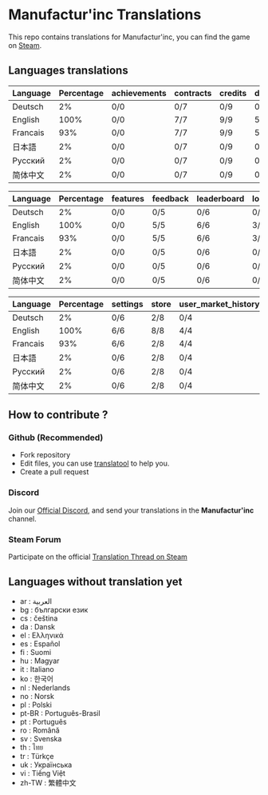 # Manufactur'inc Translations

This repo contains translations for Manufactur'inc, you can find the game on [Steam](https://store.steampowered.com/app/2146380/Manufactur_inc).

## Languages translations

 |	Language |	Percentage |	achievements |	contracts |	credits |	durations |	equipments |
 |	--- |	--- |	--- |	--- |	--- |	--- |	--- |
 |	Deutsch |	2% |	0/0 |	0/7 |	0/9 |	0/5 |	0/2 |
 |	English |	100% |	0/0 |	7/7 |	9/9 |	5/5 |	2/2 |
 |	Francais |	93% |	0/0 |	7/7 |	9/9 |	5/5 |	2/2 |
 |	日本語 |	2% |	0/0 |	0/7 |	0/9 |	0/5 |	0/2 |
 |	Русский |	2% |	0/0 |	0/7 |	0/9 |	0/5 |	0/2 |
 |	简体中文 |	2% |	0/0 |	0/7 |	0/9 |	0/5 |	0/2 |


 |	Language |	Percentage |	features |	feedback |	leaderboard |	login_popup |	menu |	resources |
 |	--- |	--- |	--- |	--- |	--- |	--- |	--- |	--- |
 |	Deutsch |	2% |	0/0 |	0/5 |	0/6 |	0/3 |	0/13 |	0/3 |
 |	English |	100% |	0/0 |	5/5 |	6/6 |	3/3 |	13/13 |	3/3 |
 |	Francais |	93% |	0/0 |	5/5 |	6/6 |	3/3 |	13/13 |	3/3 |
 |	日本語 |	2% |	0/0 |	0/5 |	0/6 |	0/3 |	0/13 |	0/3 |
 |	Русский |	2% |	0/0 |	0/5 |	0/6 |	0/3 |	0/13 |	0/3 |
 |	简体中文 |	2% |	0/0 |	0/5 |	0/6 |	0/3 |	0/13 |	0/3 |


 |	Language |	Percentage |	settings |	store |	user_market_history |	wiki |
 |	--- |	--- |	--- |	--- |	--- |	--- |
 |	Deutsch |	2% |	0/6 |	2/8 |	0/4 |	0/12 |
 |	English |	100% |	6/6 |	8/8 |	4/4 |	12/12 |
 |	Francais |	93% |	6/6 |	2/8 |	4/4 |	12/12 |
 |	日本語 |	2% |	0/6 |	2/8 |	0/4 |	0/12 |
 |	Русский |	2% |	0/6 |	2/8 |	0/4 |	0/12 |
 |	简体中文 |	2% |	0/6 |	2/8 |	0/4 |	0/12 |


## How to contribute ?

### Github (Recommended)

- Fork repository
- Edit files, you can use [translatool](https://github.com/Dysnomia-studio/translatool) to help you.
- Create a pull request

### Discord

Join our [Official Discord](https://discord.gg/c8aARey), and send your translations in the **Manufactur'inc** channel.

### Steam Forum

Participate on the official [Translation Thread on Steam](TODO)

## Languages without translation yet
- ar : العربية
- bg : български език
- cs : čeština
- da : Dansk
- el : Ελληνικά
- es : Español
- fi : Suomi
- hu : Magyar
- it : Italiano
- ko : 한국어
- nl : Nederlands
- no : Norsk
- pl : Polski
- pt-BR : Português-Brasil
- pt : Português
- ro : Română
- sv : Svenska
- th : ไทย
- tr : Türkçe
- uk : Українська
- vi : Tiếng Việt
- zh-TW : 繁體中文
